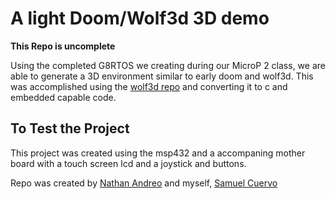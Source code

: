 # A light Doom/Wolf3d 3D demo

**This Repo is uncomplete**

Using the completed G8RTOS we creating during our MicroP 2 class, we are able to generate a 3D environment similar to early doom and wolf3d. This was accomplished using the [wolf3d repo](https://github.com/id-Software/wolf3d/tree/master/WOLFSRC) and converting it to c and embedded capable code.

## To Test the Project

This project was created using the msp432 and a accompaning mother board with a touch screen lcd and a joystick and buttons.

Repo was created by [Nathan Andreo](https://github.com/nandreo33) and myself, [Samuel Cuervo](https://github.com/scuervo101)